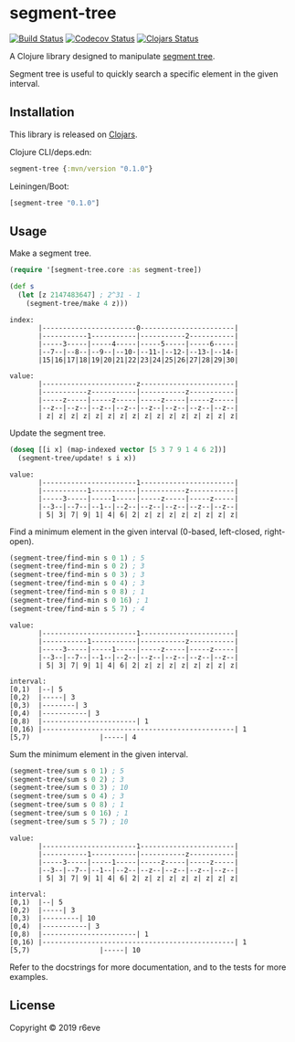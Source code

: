 segment-tree
============
[![Build Status][]][Build Results]
[![Codecov Status][]][Codecov Results]
[![Clojars Status][]][Clojars Results]

A Clojure library designed to manipulate [segment tree][].

Segment tree is useful to quickly search a specific element in the given
interval.

## Installation

This library is released on [Clojars][].

Clojure CLI/deps.edn:

```clojure
segment-tree {:mvn/version "0.1.0"}
```

Leiningen/Boot:

```clojure
[segment-tree "0.1.0"]
```

## Usage

Make a segment tree.

```clojure
(require '[segment-tree.core :as segment-tree])

(def s
  (let [z 2147483647] ; 2^31 - 1
    (segment-tree/make 4 z)))
```

```
index:
       |-----------------------0-----------------------|
       |-----------1-----------|-----------2-----------|
       |-----3-----|-----4-----|-----5-----|-----6-----|
       |--7--|--8--|--9--|--10-|--11-|--12-|--13-|--14-|
       |15|16|17|18|19|20|21|22|23|24|25|26|27|28|29|30|

value:
       |-----------------------z-----------------------|
       |-----------z-----------|-----------z-----------|
       |-----z-----|-----z-----|-----z-----|-----z-----|
       |--z--|--z--|--z--|--z--|--z--|--z--|--z--|--z--|
       | z| z| z| z| z| z| z| z| z| z| z| z| z| z| z| z|
```

Update the segment tree.

```clojure
(doseq [[i x] (map-indexed vector [5 3 7 9 1 4 6 2])]
  (segment-tree/update! s i x))
```

```
value:
       |-----------------------1-----------------------|
       |-----------1-----------|-----------z-----------|
       |-----3-----|-----1-----|-----z-----|-----z-----|
       |--3--|--7--|--1--|--2--|--z--|--z--|--z--|--z--|
       | 5| 3| 7| 9| 1| 4| 6| 2| z| z| z| z| z| z| z| z|
```

Find a minimum element in the given interval (0-based, left-closed, right-open).

```clojure
(segment-tree/find-min s 0 1) ; 5
(segment-tree/find-min s 0 2) ; 3
(segment-tree/find-min s 0 3) ; 3
(segment-tree/find-min s 0 4) ; 3
(segment-tree/find-min s 0 8) ; 1
(segment-tree/find-min s 0 16) ; 1
(segment-tree/find-min s 5 7) ; 4
```

```
value:
       |-----------------------1-----------------------|
       |-----------1-----------|-----------z-----------|
       |-----3-----|-----1-----|-----z-----|-----z-----|
       |--3--|--7--|--1--|--2--|--z--|--z--|--z--|--z--|
       | 5| 3| 7| 9| 1| 4| 6| 2| z| z| z| z| z| z| z| z|

interval:
[0,1)  |--| 5
[0,2)  |-----| 3
[0,3)  |--------| 3
[0,4)  |-----------| 3
[0,8)  |-----------------------| 1
[0,16) |-----------------------------------------------| 1
[5,7)                 |-----| 4
```

Sum the minimum element in the given interval.

```clojure
(segment-tree/sum s 0 1) ; 5
(segment-tree/sum s 0 2) ; 3
(segment-tree/sum s 0 3) ; 10
(segment-tree/sum s 0 4) ; 3
(segment-tree/sum s 0 8) ; 1
(segment-tree/sum s 0 16) ; 1
(segment-tree/sum s 5 7) ; 10
```

```
value:
       |-----------------------1-----------------------|
       |-----------1-----------|-----------z-----------|
       |-----3-----|-----1-----|-----z-----|-----z-----|
       |--3--|--7--|--1--|--2--|--z--|--z--|--z--|--z--|
       | 5| 3| 7| 9| 1| 4| 6| 2| z| z| z| z| z| z| z| z|

interval:
[0,1)  |--| 5
[0,2)  |-----| 3
[0,3)  |---------| 10
[0,4)  |-----------| 3
[0,8)  |-----------------------| 1
[0,16) |-----------------------------------------------| 1
[5,7)                 |-----| 10
```

Refer to the docstrings for more documentation, and to the tests for more examples.

## License

Copyright © 2019 r6eve

[Build Status]: https://github.com/r6eve/segment-tree/workflows/main/badge.svg
[Build Results]: https://github.com/r6eve/segment-tree/actions
[Codecov Status]: https://codecov.io/github/r6eve/segment-tree/coverage.svg?branch=master
[Codecov Results]: https://codecov.io/github/r6eve/segment-tree?branch=master
[Clojars Status]: https://img.shields.io/clojars/v/segment-tree.svg
[Clojars Results]: https://clojars.org/segment-tree
[segment tree]: https://www.slideshare.net/iwiwi/ss-3578491/33
[Clojars]: https://clojars.org/segment-tree
